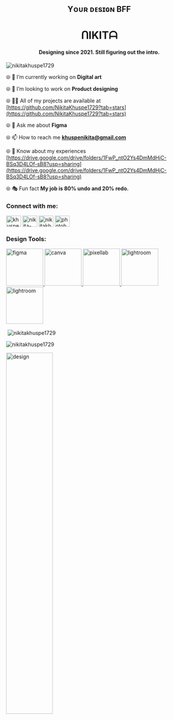 <h2 align="center">Yᴏᴜʀ ᴅᴇsɪɢɴ BFF</h2>
<h1 align="center">ᑎIKITᗩ </h1>
<h4 align="center">Designing since 2021. Still figuring out the intro.</h4>


<p align="left"> <img src="https://komarev.com/ghpvc/?username=nikitakhuspe1729&label=Profile%20views&color=1C6000&style=flat" alt="nikitakhuspe1729" /> </p>

⦾ 🔭 I’m currently working on **Digital art**

⦾ 👯 I’m looking to work on **Product designing**

⦾ 👨‍💻 All of my projects are available at [https://github.com/NikitaKhuspe1729?tab=stars](https://github.com/NikitaKhuspe1729?tab=stars)

⦾ 💬 Ask me about **Figma**

⦾ 📫 How to reach me **khuspenikita@gmail.com**

⦾ 📄 Know about my experiences [https://drive.google.com/drive/folders/1FwP_ntO2Ys4DmMdHjC-BSq3D4LOf-sB8?usp=sharing](https://drive.google.com/drive/folders/1FwP_ntO2Ys4DmMdHjC-BSq3D4LOf-sB8?usp=sharing)

⦾ 🎭 Fun fact **My job is 80% undo and 20% redo.**


<h3 align="left">Connect with me:</h3>
<p align="left">
<a href="https://twitter.com/khuspenikita" target="blank"><img align="center" src="https://raw.githubusercontent.com/rahuldkjain/github-profile-readme-generator/master/src/images/icons/Social/twitter.svg" alt="khuspenikita" height="30" width="40" /></a>
<a href="https://linkedin.com/in/nikita-khuspe" target="blank"><img align="center" src="https://raw.githubusercontent.com/rahuldkjain/github-profile-readme-generator/master/src/images/icons/Social/linked-in-alt.svg" alt="nikita-khuspe" height="30" width="40" /></a>
<a href="https://www.behance.net/nikitakhuspe1729" target="blank"><img align="center" src="https://raw.githubusercontent.com/rahuldkjain/github-profile-readme-generator/master/src/images/icons/Social/behance.svg" alt="nikitakhuspe1729" height="30" width="40" /></a>
<a href="https://www.youtube.com/c/photoholiccaptures" target="blank"><img align="center" src="https://raw.githubusercontent.com/rahuldkjain/github-profile-readme-generator/master/src/images/icons/Social/youtube.svg" alt="photoholiccaptures" height="30" width="40" /></a>
</p>

<h3 align="left">Design Tools:</h3>
<p align="left"> <a href="https://www.figma.com/" target="_blank" rel="noreferrer"> <img src="https://github.com/user-attachments/assets/8aa09e53-4cd3-4954-9dd9-5e71c883cd90" alt="figma" width="100" height="100"/> </a> 
<a href="https://www.canva.com/" target="_blank" rel="noreferrer"> <img src="https://github.com/user-attachments/assets/caccd9e9-3f26-45f2-b932-67dd861f5c22" alt="canva" width="100" height="100"/> </a> 
  <a href="https://play.google.com/store/apps/details?id=com.imaginstudio.imagetools.pixellab&pcampaignid=web_share" target="_blank" rel="noreferrer"> <img src="https://github.com/user-attachments/assets/c7f531a6-8722-4928-b879-a4c16c490d75" alt="pixellab" width="100" height="100"/> </a> 
  <a href="https://lightroom.adobe.com/" target="_blank" rel="noreferrer"> <img src="https://github.com/user-attachments/assets/df96098c-4882-4e31-8d70-6a1bd85fc314" alt="lightroom" width="100" height="100"/> </a> 
  <a href="https://www.capcut.com/" target="_blank" rel="noreferrer"> <img src="https://github.com/user-attachments/assets/3ae893ab-8ec0-4c60-bfde-b7cd464ea617" alt="lightroom" width="100" height="100"/> </a> </p>


<p>&nbsp;<img align="center" src="https://github-readme-stats.vercel.app/api?username=nikitakhuspe1729&show_icons=true&locale=encolor=151515" alt="nikitakhuspe1729" /></p>

<p><img  align="center" src="https://github-readme-streak-stats.herokuapp.com/?user=nikitakhuspe1729&color=151515" alt="nikitakhuspe1729" /></p>
<img display="flex" justify-content="center" align="center" width="50%" alt="design" width="300" src="https://www.graphicpear.com/wp-content/uploads/2016/11/boy-1-gif.gif">

